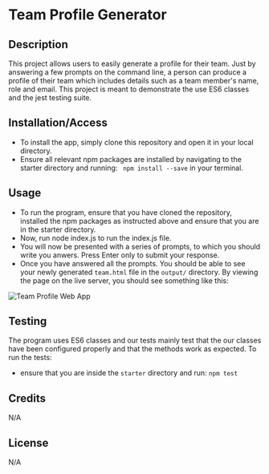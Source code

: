 # Team Profile Generator


## Description 
This project allows users to easily generate a profile for their team. Just by answering a few prompts on the command line, a person can produce a profile of their team which includes details such as a team member's name, role and email. This project is meant to demonstrate the use ES6  classes and the jest testing suite. 

## Installation/Access
- To install the app, simply clone this repository and open it in your local directory. 
- Ensure all relevant npm packages are installed by navigating to the starter directory and running:
``` npm install --save```
in your terminal.



## Usage 
- To run the program, ensure that you have cloned the repository, installed the npm packages as instructed above and ensure that you are in the starter directory.
- Now, run node index.js to run the index.js file.
- You will now be presented with a series of prompts, to which you should write you anwers. Press Enter only to submit your response.
- Once you have answered all the prompts. You should be able to see your newly generated ```team.html``` file in the ```output/``` directory. By viewing the page on the live server, you should see something like this:

![Team Profile Web App](assets\teamprofile.png)


## Testing
The program uses ES6 classes and our tests mainly test that the our classes have been configured properly and that the methods work as expected.
To run the tests:
- ensure that you are inside the ```starter``` directory and run: ```npm test```




## Credits
N/A


## License
N/A

